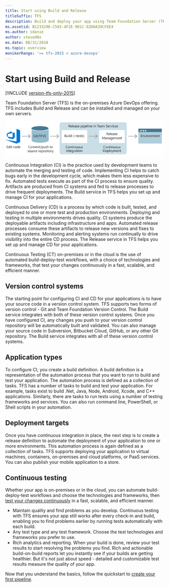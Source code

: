 ```yaml
---
title: Start using Build and Release
titleSuffix: TFS
description: Build and deploy your app using Team Foundation Server (TFS)
ms.assetid: B1233296-C583-4F2E-981C-82D6A39CFEE4
ms.author: sdanie
author: steved0x
ms.date: 08/31/2018
ms.topic: overview
monikerRange: '>= tfs-2015 < azure-devops'
---
```


# Start using Build and Release

[!INCLUDE [version-tfs-only-2015](includes/version-tfs-only-2015.md)]

Team Foundation Server (TFS) is the on-premises Azure DevOps offering. TFS includes Build and Release and can be installed and managed on your own servers.

![A typical CI and CD process for web applications](./media/pipeline-concept-end-to-end.png)

Continuous Integration (CI) is the practice used by development teams to automate the merging and testing of code.  Implementing CI helps to catch bugs early in the development cycle, which makes them less expensive to fix.  Automated tests execute as part of the CI process to ensure quality.  Artifacts are produced from CI systems and fed to release processes to drive frequent deployments. The Build service in TFS helps you set up and manage CI for your applications.

Continuous Delivery (CD) is a process by which code is built, tested, and deployed to one or more test and production environments.  Deploying and testing in multiple environments drives quality.  CI systems produce the deployable artifacts including infrastructure and apps.  Automated release processes consume these artifacts to release new versions and fixes to existing systems.  Monitoring and alerting systems run continually to drive visibility into the entire CD process. The Release service in TFS helps you set up and manage CD for your applications.

Continuous Testing (CT) on-premises or in the cloud is the use of automated build-deploy-test workflows, with a choice of technologies and frameworks, that test your changes continuously in a fast, scalable, and efficient manner.

## Version control systems

The starting point for configuring CI and CD for your applications is to have your source code in a version control system. TFS supports two forms of version control - Git and Team Foundation Version Control. The Build service integrates with both of these version control systems. Once you have configured CI, any changes you push to your version control repository will be automatically built and validated. You can also manage your source code in Subversion, Bitbucket Cloud, GitHub, or any other Git repository. The Build service integrates with all of these version control systems.

## Application types

To configure CI, you create a build definition. A build definition is a representation of the automation process that you want to run to build and test your application. The automation process is defined as a collection of tasks. TFS has a number of tasks to build and test your application. For example, tasks exist to build .Net, Java, Node, Android, Xcode, and C++ applications. Similarly, there are tasks to run tests using a number of testing frameworks and services. You can also run command line, PowerShell, or Shell scripts in your automation.

## Deployment targets

Once you have continuous integration in place, the next step is to create a release definition to automate the deployment of your application to one or more environments. This automation process is again defined as a collection of tasks. TFS supports deploying your application to virtual machines, containers, on-premises and cloud platforms, or PaaS services. You can also publish your mobile application to a store.

## Continuous testing

Whether your app is on-premises or in the cloud, you can automate build-deploy-test workflows and choose the technologies and frameworks, then [test your changes continuously](ecosystems/dotnet-core.md#run-your-tests) in a fast, scalable, and efficient manner. 

* Maintain quality and find problems as you develop. Continuous testing with TFS ensures your app still works after every check-in and build, enabling you to find problems earlier by running tests automatically with each build.
* Any test type and any test framework. Choose the test technologies and frameworks you prefer to use.
* Rich analytics and reporting. When your build is done, review your test results to start resolving the problems you find. Rich and actionable build-on-build reports 
let you instantly see if your builds are getting healthier. But it's not just about speed - detailed and customizable test results measure the quality of your app.

Now that you understand the basics, follow the quickstart to [create your first pipeline](create-first-pipeline.md).
